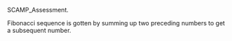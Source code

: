 SCAMP_Assessment.

Fibonacci sequence is gotten by summing up two preceding numbers to get a subsequent number.

